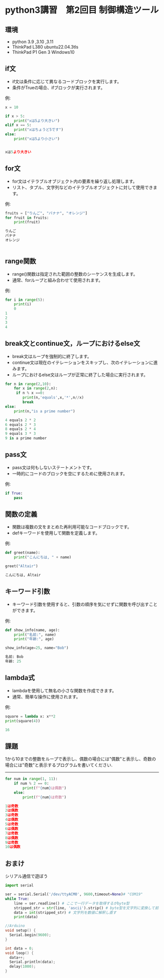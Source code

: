 
# python3講習　第2回目 制御構造ツール

## 環境
* python 3.9 ,3.10 ,3.11
* ThinkPad L380 ubuntu22.04.3tls
* ThinkPad P1 Gen 3 Windows10


## if文

- if文は条件に応じて異なるコードブロックを実行します。
- 条件がTrueの場合、ifブロックが実行されます。

例:
```py
x = 10

if x > 5:
    print("xは5より大きい")
elif x == 5:
    print("xはちょうど5です")
else:
    print("xは5より小さい")


xは5より大きい
```

## for文

- for文はイテラブルオブジェクト内の要素を繰り返し処理します。
- リスト、タプル、文字列などのイテラブルオブジェクトに対して使用できます。

例:
```py
fruits = ["りんご", "バナナ", "オレンジ"]
for fruit in fruits:
    print(fruit)

りんご
バナナ
オレンジ
   
```


## range関数

- range()関数は指定された範囲の整数のシーケンスを生成します。
- 通常、forループと組み合わせて使用されます。

例:
```py
for i in range(5):
    print(i)
    0
1
2
3
4

```


## break文とcontinue文，ループにおけるelse文

- break文はループを強制的に終了します。
- continue文は現在のイテレーションをスキップし、次のイテレーションに進みます。
- ループにおけるelse文はループが正常に終了した場合に実行されます。

```py
for n in range(2,10):
    for x in range(2,n):
     if n % x ==0:
        print(n,'equals',x,'*',n//x) 
        break
else:
    print(n,"is a prime number")

4 equals 2 * 2
6 equals 2 * 3
8 equals 2 * 4
9 equals 3 * 3
9 is a prime number
```

## pass文

- pass文は何もしないステートメントです。
- 一時的にコードのブロックを空にするために使用されます。

例:
```py
if True:
    pass
```


## 関数の定義

- 関数は複数の文をまとめた再利用可能なコードブロックです。
- defキーワードを使用して関数を定義します。

例:
```py
def greet(name):
    print("こんにちは, " + name)

greet("Altair")

こんにちは, Altair

```


## キーワード引数

- キーワード引数を使用すると、引数の順序を気にせずに関数を呼び出すことができます。

例:
```py
def show_info(name, age):
    print("名前:", name)
    print("年齢:", age)

show_info(age=25, name="Bob")

名前: Bob
年齢: 25

```

## lambda式

- lambdaを使用して無名の小さな関数を作成できます。
- 通常、簡単な操作に使用されます。

例:
```py
square = lambda x: x**2
print(square(4))

16

```


## 課題

1から10までの整数をループで表示し、偶数の場合には"偶数"と表示し、奇数の場合には"奇数"と表示するプログラムを書いてください.

---
```py
for num in range(1, 11):
    if num % 2 == 0:
        print(f"{num}は偶数")
    else:
        print(f"{num}は奇数")

1は奇数
2は偶数
3は奇数
4は偶数
5は奇数
6は偶数
7は奇数
8は偶数
9は奇数
10は偶数

```

## おまけ

シリアル通信で遊ぼう
```py
import serial

ser = serial.Serial('/dev/ttyACM0', 9600,timeout=None)# "COM19"
while True:
    line = ser.readline() # ここで一行データを取得するがbyte型
    stripped_str = str(line, 'ascii').strip() # byte型を文字列に変換して前後の空白改行除去
    data = int(stripped_str) # 文字列を数値に解釈し直す
    print(data)
```
```cpp
//Arduino
void setup() {
  Serial.begin(9600);
}

int data = 0;
void loop() {
  data++;
  Serial.println(data); 
  delay(1000);
}
```